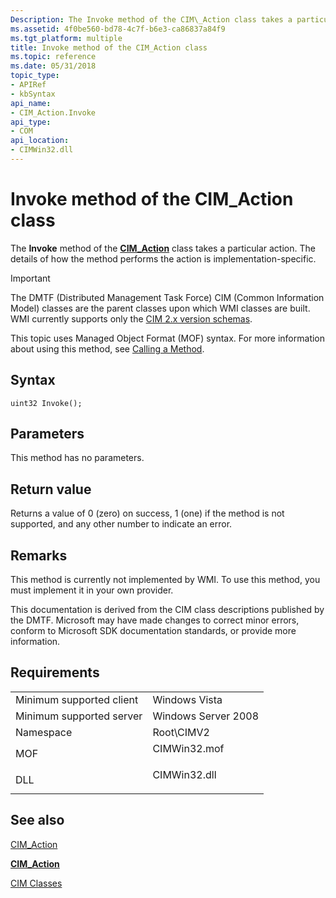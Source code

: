 ```yaml
---
Description: The Invoke method of the CIM\_Action class takes a particular action. The details of how the method performs the action is implementation-specific.
ms.assetid: 4f0be560-bd78-4c7f-b6e3-ca86837a84f9
ms.tgt_platform: multiple
title: Invoke method of the CIM_Action class
ms.topic: reference
ms.date: 05/31/2018
topic_type: 
- APIRef
- kbSyntax
api_name: 
- CIM_Action.Invoke
api_type: 
- COM
api_location: 
- CIMWin32.dll
---
```


# Invoke method of the CIM\_Action class

The **Invoke** method of the [**CIM\_Action**](cim-action.md) class takes a particular action. The details of how the method performs the action is implementation-specific.

> [!IMPORTANT]
> The DMTF (Distributed Management Task Force) CIM (Common Information Model) classes are the parent classes upon which WMI classes are built. WMI currently supports only the [CIM 2.x version schemas](https://dmtf.org/standards/cim/schemas).

 

This topic uses Managed Object Format (MOF) syntax. For more information about using this method, see [Calling a Method](/windows/desktop/WmiSdk/calling-a-method).

## Syntax


```mof
uint32 Invoke();
```



## Parameters

This method has no parameters.

## Return value

Returns a value of 0 (zero) on success, 1 (one) if the method is not supported, and any other number to indicate an error.

## Remarks

This method is currently not implemented by WMI. To use this method, you must implement it in your own provider.

This documentation is derived from the CIM class descriptions published by the DMTF. Microsoft may have made changes to correct minor errors, conform to Microsoft SDK documentation standards, or provide more information.

## Requirements



|                                     |                                                                                         |
|-------------------------------------|-----------------------------------------------------------------------------------------|
| Minimum supported client<br/> | Windows Vista<br/>                                                                |
| Minimum supported server<br/> | Windows Server 2008<br/>                                                          |
| Namespace<br/>                | Root\\CIMV2<br/>                                                                  |
| MOF<br/>                      | <dl> <dt>CIMWin32.mof</dt> </dl> |
| DLL<br/>                      | <dl> <dt>CIMWin32.dll</dt> </dl> |



## See also

<dl> <dt>

[CIM\_Action](invoke-method-in-class-cim-action.md)
</dt> <dt>

[**CIM\_Action**](cim-action.md)
</dt> <dt>

[CIM Classes](/windows/desktop/WmiSdk/cimclas)
</dt> </dl>

 

